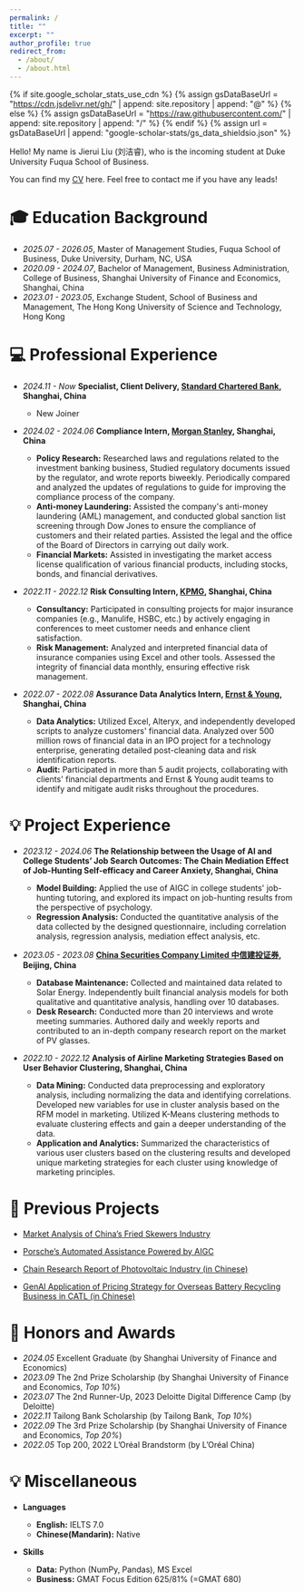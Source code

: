 ```yaml
---
permalink: /
title: ""
excerpt: ""
author_profile: true
redirect_from: 
  - /about/
  - /about.html
---
```


{% if site.google_scholar_stats_use_cdn %}
{% assign gsDataBaseUrl = "https://cdn.jsdelivr.net/gh/" | append: site.repository | append: "@" %}
{% else %}
{% assign gsDataBaseUrl = "https://raw.githubusercontent.com/" | append: site.repository | append: "/" %}
{% endif %}
{% assign url = gsDataBaseUrl | append: "google-scholar-stats/gs_data_shieldsio.json" %}

<span class='anchor' id='about-me'></span>

Hello! My name is Jierui Liu (刘洁睿), who is the incoming student at Duke University Fuqua School of Business.

You can find my [CV](https://github.com/jierui-jerry/jierui-jerry.github.io/raw/main/docs/CV.pdf) here. Feel free to contact me if you have any leads!

# 🎓 Education Background

- *2025.07 - 2026.05*, Master of Management Studies, Fuqua School of Business, Duke University, Durham, NC, USA
- *2020.09 - 2024.07*, Bachelor of Management, Business Administration, College of Business, Shanghai University of Finance and Economics, Shanghai, China
- *2023.01 - 2023.05*, Exchange Student, School of Business and Management, The Hong Kong University of Science and Technology, Hong Kong


# 💻 Professional Experience

- *2024.11 - Now*  **Specialist, Client Delivery, [Standard Chartered Bank](https://www.sc.com/en/), Shanghai, China**
   - New Joiner

- *2024.02 - 2024.06*  **Compliance Intern, [Morgan Stanley](https://www.morganstanley.com), Shanghai, China**

   - **Policy Research:** Researched laws and regulations related to the investment banking business, Studied regulatory documents issued by the regulator, and wrote reports biweekly. Periodically compared and analyzed the updates of regulations to guide for improving the compliance process of the company.
   - **Anti-money Laundering:** Assisted the company's anti-money laundering (AML) management, and conducted global sanction list screening through Dow Jones to ensure the compliance of customers and their related parties. Assisted the legal and the office of the Board of Directors in carrying out daily work.
   - **Financial Markets:** Assisted in investigating the market access license qualification of various financial products, including stocks, bonds, and financial derivatives.


- *2022.11 - 2022.12*  **Risk Consulting Intern, [KPMG](https://kpmg.com/us/en.html), Shanghai, China**

   - **Consultancy:** Participated in consulting projects for major insurance companies (e.g., Manulife, HSBC, etc.) by actively engaging in conferences to meet customer needs and enhance client satisfaction.
   - **Risk Management:** Analyzed and interpreted financial data of insurance companies using Excel and other tools. Assessed the integrity of financial data monthly, ensuring effective risk management.

- *2022.07 - 2022.08*  **Assurance Data Analytics Intern, [Ernst & Young](https://www.ey.com/en_us), Shanghai, China**  

   - **Data Analytics:** Utilized Excel, Alteryx, and independently developed scripts to analyze customers' financial data. Analyzed over 500 million rows of financial data in an IPO project for a technology enterprise, generating detailed post-cleaning data and risk identification reports.
   - **Audit:** Participated in more than 5 audit projects, collaborating with clients' financial departments and Ernst & Young audit teams to identify and mitigate audit risks throughout the procedures.


# 💡 Project Experience

- *2023.12 - 2024.06*  **The Relationship between the Usage of AI and College Students’ Job Search Outcomes: The Chain Mediation Effect of Job-Hunting Self-efficacy and Career Anxiety, Shanghai, China**

   - **Model Building:** Applied the use of AIGC in college students' job-hunting tutoring, and explored its impact on job-hunting results from the perspective of psychology. 
   - **Regression Analysis:** Conducted the quantitative analysis of the data collected by the designed questionnaire, including correlation analysis, regression analysis, mediation effect analysis, etc.

- *2023.05 - 2023.08*  **[China Securities Company Limited 中信建投证券](https://www.csc108.com/home), Beijing, China**

   - **Database Maintenance:** Collected and maintained data related to Solar Energy. Independently built financial analysis models for both qualitative and quantitative analysis, handling over 10 databases. 
   - **Desk Research:** Conducted more than 20 interviews and wrote meeting summaries. Authored daily and weekly reports and contributed to an in-depth company research report on the market of PV glasses.

- *2022.10 - 2022.12*  **Analysis of Airline Marketing Strategies Based on User Behavior Clustering, Shanghai, China**

   - **Data Mining:** Conducted data preprocessing and exploratory analysis, including normalizing the data and identifying correlations. Developed new variables for use in cluster analysis based on the RFM model in marketing. Utilized K-Means clustering methods to evaluate clustering effects and gain a deeper understanding of the data.
   - **Application and Analytics:** Summarized the characteristics of various user clusters based on the clustering results and developed unique marketing strategies for each cluster using knowledge of marketing principles.


# 📂 Previous Projects

- [Market Analysis of China’s Fried Skewers Industry](https://github.com/jierui-jerry/jierui-jerry.github.io/raw/main/docs/Case_1.pdf)

- [Porsche’s Automated Assistance Powered by AIGC](https://github.com/jierui-jerry/jierui-jerry.github.io/raw/main/docs/Case_2.pdf)

- [Chain Research Report of Photovoltaic Industry (in Chinese)](https://github.com/jierui-jerry/jierui-jerry.github.io/raw/main/docs/Case_3.pdf)

- [GenAI Application of Pricing Strategy for Overseas Battery Recycling Business in CATL (in Chinese)](https://github.com/jierui-jerry/jierui-jerry.github.io/raw/main/docs/Case_4.pdf)


# 🌟 Honors and Awards

- *2024.05* Excellent Graduate (by Shanghai University of Finance and Economics)
- *2023.09* The 2nd Prize Scholarship (by Shanghai University of Finance and Economics, *Top 10%*)
- *2023.07* The 2nd Runner-Up, 2023 Deloitte Digital Difference Camp (by Deloitte)
- *2022.11* Tailong Bank Scholarship (by Tailong Bank, *Top 10%*)
- *2022.09* The 3rd Prize Scholarship (by Shanghai University of Finance and Economics, *Top 20%*)
- *2022.05* Top 200, 2022 L’Oréal Brandstorm (by L’Oréal China)


# 💡 Miscellaneous

- **Languages**
   - **English:** IELTS 7.0
   - **Chinese(Mandarin):** Native

- **Skills**
   - **Data:** Python (NumPy, Pandas), MS Excel
   - **Business:** GMAT Focus Edition 625/81% (=GMAT 680)
